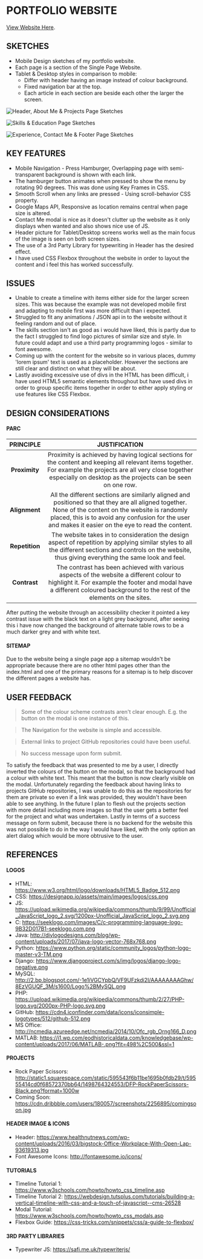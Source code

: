 # PORTFOLIO WEBSITE

[View Website Here](https://chrispylcfc.github.io/portfolio-website/).

## SKETCHES

- Mobile Design sketches of my portfolio website.
- Each page is a section of the Single Page Website.
- Tablet & Desktop styles in comparison to mobile:
  - Differ with header having an image instead of colour background.
  - Fixed navigation bar at the top.
  - Each article in each section are beside each other the larger the screen.

![Header, About Me & Projects Page Sketches](images/sketches/sketch1.png)

![Skills & Education Page Sketches](images/sketches/sketch2.png)

![Experience, Contact Me & Footer Page Sketches](images/sketches/sketch3.png)

## KEY FEATURES

- Mobile Navigation - Press Hamburger, Overlapping page with semi-transparent background is shown with each link.
- The hamburger button animates when pressed to show the menu by rotating 90 degrees. This was done using Key Frames in CSS.
- Smooth Scroll when any links are pressed - Using scroll-behavior CSS property.
- Google Maps API, Responsive as location remains central when page size is altered.
- Contact Me modal is nice as it doesn't clutter up the website as it only displays when wanted and also shows nice use of JS.
- Header picture for Tablet/Desktop screens works well as the main focus of the image is seen on both screen sizes.
- The use of a 3rd Party Library for typewriting in Header has the desired effect.
- I have used CSS Flexbox throughout the website in order to layout the content and i feel this has worked successfully.

## ISSUES

- Unable to create a timeline with items either side for the larger screen sizes. This was because the example was not developed mobile first and adapting to mobile first was more difficult than i expected.
- Struggled to fit any animations / JSON api in to the website without it feeling random and out of place.
- The skills section isn't as good as i would have liked, this is partly due to the fact I struggled to find logo pictures of similar size and style. In future could adapt and use a third party programming logos - similar to font awesome.
- Coming up with the content for the website so in various places, dummy 'lorem ipsum' text is used as a placeholder. However the sections are still clear and distinct on what they will be about.
- Lastly avoiding excessive use of divs in the HTML has been difficult, i have used HTML5 semantic elements throughout but have used divs in order to group specific items together in order to either apply styling or use features like CSS Flexbox.


## DESIGN CONSIDERATIONS




#### PARC

| PRINCIPLE       | JUSTIFICATION |
|:---------------:|:-------------:|
| **Proximity**   | Proximity is achieved by having logical sections for the content and keeping all relevant items together. For example the projects are all very close together especially on desktop as the projects can be seen on one row.
| **Alignment**   | All the different sections are similarly aligned and positioned so that they are all aligned together. None of the content on the website is randomly placed, this is to avoid any confusion for the user and makes it easier on the eye to read the content. |
| **Repetition**  | The website takes in to consideration the design aspect of repetition by applying similar styles to all the different sections and controls on the website, thus giving everything the same look and feel. |
| **Contrast**    | The contrast has been achieved with various aspects of the website a different colour to highlight it. For example the footer and modal have a different coloured background to the rest of the elements on the sites. |

After putting the website through an accessibility checker it pointed a key contrast issue with the black text on a light grey background, after seeing this i have now changed the background of alternate table rows to be a much darker grey and with white text.

#### SITEMAP
Due to the website being a single page app a sitemap wouldn't be appropriate because there are no other html pages other than the index.html and one of the primary reasons for a sitemap is to help discover the different pages a website has.

## USER FEEDBACK

> Some of the colour scheme contrasts aren't clear enough. E.g. the button on the modal is one instance of this.

> The Navigation for the website is simple and accessible.

> External links to project GitHub repositories could have been useful.

> No success message upon form submit.

To satisfy the feedback that was presented to me by a user, I directly inverted the colours of the button on the modal, so that the background had a colour with white text. This meant that the button is now clearly visible on the modal. Unfortunately regarding the feedback about having links to projects GitHub repositories, I was unable to do this as the repositories for them are private so even if a link was provided, they wouldn't have been able to see anything. In the future I plan to flesh out the projects section with more detail including more images so that the user gets a better feel for the project and what was undertaken. Lastly in terms of a success message on form submit, because there is no backend for the website this was not possible to do in the way I would have liked, with the only option an alert dialog which would be more obtrusive to the user.

## REFERENCES

#### LOGOS

- HTML: https://www.w3.org/html/logo/downloads/HTML5_Badge_512.png
- CSS: https://designapp.io/assets/main/images/logos/css.png
- JS: https://upload.wikimedia.org/wikipedia/commons/thumb/9/99/Unofficial_JavaScript_logo_2.svg/1200px-Unofficial_JavaScript_logo_2.svg.png
- C: https://seeklogo.com/images/C/c-programming-language-logo-9B32D017B1-seeklogo.com.png
- Java: http://diylogodesigns.com/blog/wp-content/uploads/2017/07/java-logo-vector-768x768.png
- Python: https://www.python.org/static/community_logos/python-logo-master-v3-TM.png
- Django: https://www.djangoproject.com/s/img/logos/django-logo-negative.png
- MySQL: http://2.bp.blogspot.com/-1e1iVGCYpbQ/VF9UFzkdi2I/AAAAAAAAGhw/8EzVGUQF_3M/s1600/Logo%2BMySQL.png
- PHP: https://upload.wikimedia.org/wikipedia/commons/thumb/2/27/PHP-logo.svg/2000px-PHP-logo.svg.png
- GitHub: https://cdn4.iconfinder.com/data/icons/iconsimple-logotypes/512/github-512.png
- MS Office: http://ncmedia.azureedge.net/ncmedia/2014/10/Ofc_rgb_Orng166_D.png
- MATLAB: https://i1.wp.com/eodhistoricaldata.com/knowledgebase/wp-content/uploads/2017/06/MATLAB-.png?fit=498%2C500&ssl=1

#### PROJECTS

- Rock Paper Scissors: http://static1.squarespace.com/static/595543f6b11be1695b0fdb29/t/59555414cd0f68572370bb64/1498764324553/DFP-RockPaperScissors-Black.png?format=1000w
- Coming Soon: https://cdn.dribbble.com/users/180057/screenshots/2256895/comingsoon.jpg

#### HEADER IMAGE & ICONS

- Header: https://www.healthnutnews.com/wp-content/uploads/2016/03/bigstock-Office-Workplace-With-Open-Lap-93619313.jpg
- Font Awesome Icons: http://fontawesome.io/icons/


#### TUTORIALS

- Timeline Tutorial 1: https://www.w3schools.com/howto/howto_css_timeline.asp
- Timeline Tutorial 2: https://webdesign.tutsplus.com/tutorials/building-a-vertical-timeline-with-css-and-a-touch-of-javascript--cms-26528
- Modal Tutorial: https://www.w3schools.com/howto/howto_css_modals.asp
- Flexbox Guide: https://css-tricks.com/snippets/css/a-guide-to-flexbox/


#### 3RD PARTY LIBRARIES

- Typewriter JS: https://safi.me.uk/typewriterjs/
